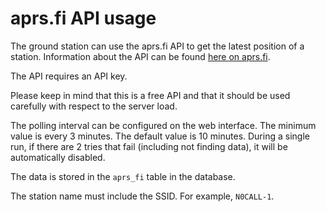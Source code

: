 # aprs.fi API usage

The ground station can use the aprs.fi API to get the latest position of a
station. Information about the API can be found
[here on aprs.fi](https://aprs.fi/page/api).

The API requires an API key.

Please keep in mind that this is a free API and that it should be used carefully
with respect to the server load.

The polling interval can be configured on the web interface. The minimum value
is every 3 minutes. The default value is 10 minutes. During a single run,
if there are 2 tries that fail (including not finding data), it will be
automatically disabled.

The data is stored in the `aprs_fi` table in the database.

The station name must include the SSID. For example, `N0CALL-1`.